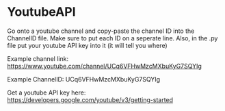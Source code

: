 # YoutubeAPI

Go onto a youtube channel and copy-paste the channel ID into the ChannelID file. Make sure to put each ID on a seperate line. Also, in the .py file put your youtube API key into it
(it will tell you where)

Example channel link: https://www.youtube.com/channel/UCq6VFHwMzcMXbuKyG7SQYIg

Example ChannelID: UCq6VFHwMzcMXbuKyG7SQYIg

Get a youtube API key here: https://developers.google.com/youtube/v3/getting-started
